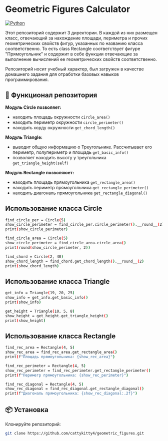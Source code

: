 # Geometric Figures Calculator

[![Python](https://img.shields.io/badge/Python-3.8+-blue.svg)](https://python.org)

Этот репозиторий содержит 3 директории. В каждой из них размещен класс, отвечающий за нахождение площади, периметра и прочих геометрических свойств фигур, указанных по названию класса соответственно. 
То есть class Rectangle соответствует фигуре "Прямоугольник" и содержит в себе функции отвечающие за выполнение вычислений ее геометрических свойств соответственно. 

Репозиторий носит учебный характер, был загружен в качестве домашнего задания для отработки базовых навыков программирования.

## 🚀 Функционал репозитория

**Модуль Circle позволяет:**
- находить площадь окружности `circle_area()`
- находить периметр окружности `circle_perimeter()`
- находить хорду окружности     `get_chord_length()`

**Модуль Triangle:**
- выводит общую информацию о Треугольнике. Рассчитывает его периметр, полупериметр и площадь `get_basic_info()`
- позволяет находить высоту у треугольника `get_triangle_height(self)`

**Модуль Rectangle позволяюет:**
- находить площадь прямоугольника `get_rectangle_area()`
- находить периметр прямоугольника `get_rectangle_perimeter()`
- находить диагональ прямоугольника `get_rectangle_diagonal()`

## Использование класса Circle
```bash
find_circle_per = Circle(5)
show_circle_perimeter = find_circle_per.circle_perimeter().__round__(2)
print(show_circle_perimeter)

find_circle_area = Circle(5)
show_circle_perimeter = find_circle_area.circle_area()
print(round(show_circle_perimeter, 2))

find_chord = Circle(2, 40)
show_chord_length = find_chord.get_chord_length().__round__(2)
print(show_chord_length)
```
## Использование класса Triangle
```bash
get_info = Triangle(19, 20, 25)                  
show_info = get_info.get_basic_info()            
print(show_info)                                 

get_height = Triangle(10, 5, 8)                  
show_height = get_height.get_triangle_height()   
print(show_height)                              
```
## Использование класса Rectangle
```bash
find_rec_area = Rectangle(4, 5)                                   
show_rec_area = find_rec_area.get_rectangle_area()                
print(f"Площадь прямоугольника: {show_rec_area}")                 

find_rec_perimeter = Rectangle(4, 5)                              
show_rec_perimeter = find_rec_perimeter.get_rectangle_perimeter() 
print(f"Периметр прямоугольника: {show_rec_perimeter}")           

find_rec_diagonal = Rectangle(4, 5)                               
show_rec_diagonal = find_rec_diagonal.get_rectangle_diagonal()    
print(f"Диагональ прямоугольника: {show_rec_diagonal:.2f}")       
```

## 📦 Установка
 Клонируйте репозиторий:
   ```bash
   git clone https://github.com/cattykitty4/geometric_figures.git

